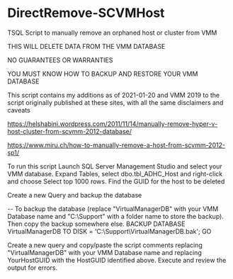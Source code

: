 # DirectRemove-SCVMHost
TSQL Script to manually remove an orphaned host or cluster from VMM

THIS WILL DELETE DATA FROM THE VMM DATABASE

NO GUARANTEES OR WARRANTIES

YOU MUST KNOW HOW TO BACKUP AND RESTORE YOUR VMM DATABASE

This script contains my additions as of 2021-01-20 and VMM 2019 to the script originally published at these sites, with all the same disclaimers and caveats

https://helshabini.wordpress.com/2011/11/14/manually-remove-hyper-v-host-cluster-from-scvmm-2012-database/

https://www.miru.ch/how-to-manually-remove-a-host-from-scvmm-2012-sp1/

To run this script
Launch SQL Server Management Studio and select your VMM database.
Expand Tables, select dbo.tbl_ADHC_Host and right-click and choose Select top 1000 rows.  Find the GUID for the host to be deleted

Create a new Query and backup the database

-- To backup the database (replace "VirtualManagerDB" with your VMM Database name and "C:\Support" with a folder name to store the backup). Then copy the backup somewhere else.
BACKUP DATABASE VirtualManagerDB TO DISK = 'C:\Support\VirtualManagerDB.bak';
GO

Create a new query and copy/paste the script comments replacing "VirtualManagerDB" with your VMM Database name and replacing YourHostGUID with the HostGUID identified above.
Execute and review the output for errors.
